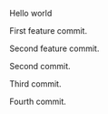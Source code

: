 Hello world

First feature commit.

Second feature commit.

Second commit.

Third commit.

Fourth commit.
